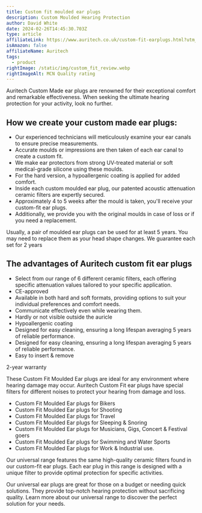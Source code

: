 ```yaml
---
title: Custom fit moulded ear plugs
description: Custom Moulded Hearing Protection
author: David White
date: 2024-02-26T14:45:30.703Z
type: article
affiliateLink: https://www.auritech.co.uk/custom-fit-earplugs.html?utm_source=arragon_affiliates&utm_content=home_page
isAmazon: false
affiliateName: Auritech
tags:
  - product
rightImage: /static/img/custom_fit_review.webp
rightImageAlt: MCN Quality rating
---
```

Auritech Custom Made ear plugs are renowned for their exceptional comfort and remarkable effectiveness. When seeking the ultimate hearing protection for your activity, look no further.

## How we create your custom made ear plugs:

* Our experienced technicians will meticulously examine your ear canals to ensure precise measurements.
* Accurate moulds or impressions are then taken of each ear canal to create a custom fit.
* We make ear protectors from strong UV-treated material or soft medical-grade silicone using these moulds.
* For the hard version, a hypoallergenic coating is applied for added comfort.
* Inside each custom moulded ear plug, our patented acoustic attenuation ceramic filters are expertly secured.
* Approximately 4 to 5 weeks after the mould is taken, you'll receive your custom-fit ear plugs.
* Additionally, we provide you with the original moulds in case of loss or if you need a replacement.

Usually, a pair of moulded ear plugs can be used for at least 5 years. You may need to replace them as your head shape changes. We guarantee each set for 2 years

## The advantages of Auritech custom fit ear plugs

* Select from our range of 6 different ceramic filters, each offering specific attenuation values tailored to your specific application.
* CE-approved
* Available in both hard and soft formats, providing options to suit your individual preferences and comfort needs.
* Communicate effectively even while wearing them.
* Hardly or not visible outside the auricle
* Hypoallergenic coating
* Designed for easy cleaning, ensuring a long lifespan averaging 5 years of reliable performance.
* Designed for easy cleaning, ensuring a long lifespan averaging 5 years of reliable performance.
* Easy to insert & remove

2-year warranty

These Custom Fit Moulded Ear plugs are ideal for any environment where hearing damage may occur. Auritech Custom Fit ear plugs have special filters for different noises to protect your hearing from damage and loss.

* Custom Fit Moulded Ear plugs for Bikers
* Custom Fit Moulded Ear plugs for Shooting
* Custom Fit Moulded Ear plugs for Travel
* Custom Fit Moulded Ear plugs for Sleeping & Snoring
* Custom Fit Moulded Ear plugs for Musicians, Gigs, Concert & Festival goers
* Custom Fit Moulded Ear plugs for Swimming and Water Sports
* Custom Fit Moulded Ear plugs for Work & Industrial use.

Our universal range features the same high-quality ceramic filters found in our custom-fit ear plugs. Each ear plug in this range is designed with a unique filter to provide optimal protection for specific activities.

Our universal ear plugs are great for those on a budget or needing quick solutions. They provide top-notch hearing protection without sacrificing quality. Learn more about our universal range to discover the perfect solution for your needs.
